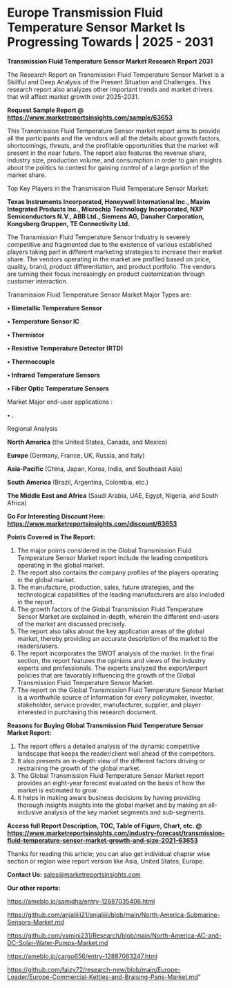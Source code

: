 # Europe Transmission Fluid Temperature Sensor Market Is Progressing Towards | 2025 - 2031

<strong>Transmission Fluid Temperature Sensor Market Research Report 2031</strong>

The Research Report on Transmission Fluid Temperature Sensor Market is a Skillful and Deep Analysis of the Present Situation and Challenges. This research report also analyzes other important trends and market drivers that will affect market growth over 2025-2031.

<strong>Request Sample Report @ <a href=https://www.marketreportsinsights.com/sample/63653>https://www.marketreportsinsights.com/sample/63653</a></strong>

This Transmission Fluid Temperature Sensor market report aims to provide all the participants and the vendors will all the details about growth factors, shortcomings, threats, and the profitable opportunities that the market will present in the near future. The report also features the revenue share, industry size, production volume, and consumption in order to gain insights about the politics to contest for gaining control of a large portion of the market share.

Top Key Players in the Transmission Fluid Temperature Sensor Market:

<strong>Texas Instruments Incorporated, Honeywell International Inc., Maxim Integrated Products Inc., Microchip Technology Incorporated, NXP Semiconductors N.V., ABB Ltd., Siemens AG, Danaher Corporation, Kongsberg Gruppen, TE Connectivity Ltd.</strong>

The Transmission Fluid Temperature Sensor Industry is severely competitive and fragmented due to the existence of various established players taking part in different marketing strategies to increase their market share. The vendors operating in the market are profiled based on price, quality, brand, product differentiation, and product portfolio. The vendors are turning their focus increasingly on product customization through customer interaction.

Transmission Fluid Temperature Sensor Market Major Types are:

<strong>• Bimetallic Temperature Sensor

• Temperature Sensor IC

• Thermistor

• Resistive Temperature Detector (RTD)

• Thermocouple

• Infrared Temperature Sensors

• Fiber Optic Temperature Sensors</strong>

Market Major end-user applications :

<strong>• .</strong>

Regional Analysis

</u><strong><b>North America</b></strong> (the United States, Canada, and Mexico)

<strong><b>Europe </b></strong>(Germany, France, UK, Russia, and Italy)

<strong><b>Asia-Pacific</b></strong> (China, Japan, Korea, India, and Southeast Asia)

<strong><b>South America</b></strong> (Brazil, Argentina, Colombia, etc.)

<strong><b>The Middle East and Africa</b></strong> (Saudi Arabia, UAE, Egypt, Nigeria, and South Africa)

<strong>Go For Interesting Discount Here: <a href=https://www.marketreportsinsights.com/discount/63653>https://www.marketreportsinsights.com/discount/63653</a></strong>

<strong>Points Covered in The Report:</strong>
<ol>
  <li>The major points considered in the Global Transmission Fluid Temperature Sensor Market report include the leading competitors operating in the global market.</li>
  <li>The report also contains the company profiles of the players operating in the global market.</li>
  <li>The manufacture, production, sales, future strategies, and the technological capabilities of the leading manufacturers are also included in the report.</li>
  <li>The growth factors of the Global Transmission Fluid Temperature Sensor Market are explained in-depth, wherein the different end-users of the market are discussed precisely.</li>
  <li>The report also talks about the key application areas of the global market, thereby providing an accurate description of the market to the readers/users.</li>
  <li>The report incorporates the SWOT analysis of the market. In the final section, the report features the opinions and views of the industry experts and professionals. The experts analyzed the export/import policies that are favorably influencing the growth of the Global Transmission Fluid Temperature Sensor Market.</li>
  <li>The report on the Global Transmission Fluid Temperature Sensor Market is a worthwhile source of information for every policymaker, investor, stakeholder, service provider, manufacturer, supplier, and player interested in purchasing this research document.</li>
</ol>
<strong>Reasons for Buying Global Transmission Fluid Temperature Sensor Market Report:</strong>

<ol>
  <li>The report offers a detailed analysis of the dynamic competitive landscape that keeps the reader/client well ahead of the competitors.</li>
  <li>It also presents an in-depth view of the different factors driving or restraining the growth of the global market.</li>
  <li>The Global Transmission Fluid Temperature Sensor Market report provides an eight-year forecast evaluated on the basis of how the market is estimated to grow.</li>
  <li>It helps in making aware business decisions by having providing thorough insights insights into the global market and by making an all-inclusive analysis of the key market segments and sub-segments.</li>
</ol>
<strong>Access full Report Description, TOC, Table of Figure, Chart, etc. @ <a href=https://www.marketreportsinsights.com/industry-forecast/transmission-fluid-temperature-sensor-market-growth-and-size-2021-63653>https://www.marketreportsinsights.com/industry-forecast/transmission-fluid-temperature-sensor-market-growth-and-size-2021-63653</a></strong>


Thanks for reading this article; you can also get individual chapter wise section or region wise report version like Asia, United States, Europe.

<strong>Contact Us:</strong>
sales@marketreportsinsights.com

<strong>Our other reports:</strong>

<a href=https://ameblo.jp/samidha/entry-12887035406.html>https://ameblo.jp/samidha/entry-12887035406.html</a>

<a href=https://github.com/anjaliiii21/anjaliiii/blob/main/North-America-Submarine-Sensors-Market.md>https://github.com/anjaliiii21/anjaliiii/blob/main/North-America-Submarine-Sensors-Market.md</a>

<a href=https://github.com/yamini231/Research/blob/main/North-America-AC-and-DC-Solar-Water-Pumps-Market.md>https://github.com/yamini231/Research/blob/main/North-America-AC-and-DC-Solar-Water-Pumps-Market.md</a>

<a href=https://ameblo.jp/cargo656/entry-12887063247.html>https://ameblo.jp/cargo656/entry-12887063247.html</a>

<a href=https://github.com/faizy72/research-new/blob/main/Europe-Loader/Europe-Commercial-Kettles-and-Braising-Pans-Market.md>https://github.com/faizy72/research-new/blob/main/Europe-Loader/Europe-Commercial-Kettles-and-Braising-Pans-Market.md</a>"
